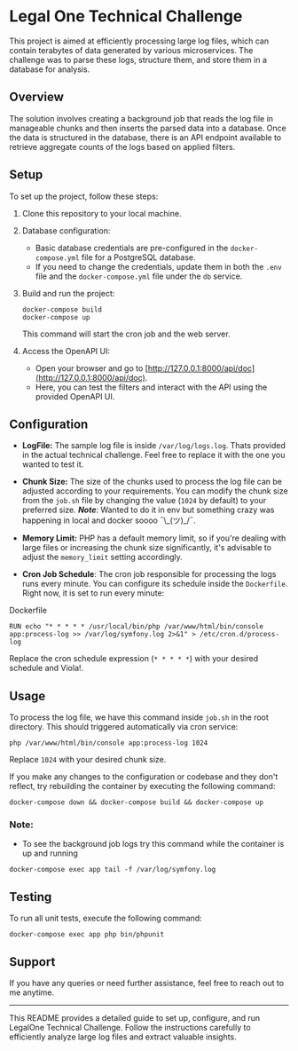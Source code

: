 # Legal One Technical Challenge

This project is aimed at efficiently processing large log files, which can contain terabytes of data generated by various microservices. The challenge was to parse these logs, structure them, and store them in a database for analysis.

## Overview

The solution involves creating a background job that reads the log file in manageable chunks and then inserts the parsed data into a database. Once the data is structured in the database, there is an API endpoint available to retrieve aggregate counts of the logs based on applied filters.

## Setup

To set up the project, follow these steps:

1. Clone this repository to your local machine.

2. Database configuration:
    - Basic database credentials are pre-configured in the `docker-compose.yml` file for a PostgreSQL database.
    - If you need to change the credentials, update them in both the `.env` file and the `docker-compose.yml` file under the `db` service.

3. Build and run the project:
    ```
    docker-compose build
    docker-compose up
    ```
   This command will start the cron job and the web server.

4. Access the OpenAPI UI:
    - Open your browser and go to [http://127.0.0.1:8000/api/doc](http://127.0.0.1:8000/api/doc).
    - Here, you can test the filters and interact with the API using the provided OpenAPI UI.

## Configuration

- **LogFile:**  The sample log file is inside `/var/log/logs.log`. Thats provided in the actual technical challenge. Feel free to replace it with the one you wanted to test it.

- **Chunk Size:** The size of the chunks used to process the log file can be adjusted according to your requirements. You can modify the chunk size from the `job.sh` file by changing the value (`1024` by default) to your preferred size.
    ***Note***: Wanted to do it in env but something crazy was happening in local and docker soooo ¯\\\_(ツ)_/¯.

- **Memory Limit:** PHP has a default memory limit, so if you're dealing with large files or increasing the chunk size significantly, it's advisable to adjust the `memory_limit` setting accordingly.

- **Cron Job Schedule**: The cron job responsible for processing the logs runs every minute. You can configure its schedule inside the `Dockerfile`. Right now, it is set to run every minute:

Dockerfile
```
RUN echo "* * * * * /usr/local/bin/php /var/www/html/bin/console app:process-log >> /var/log/symfony.log 2>&1" > /etc/cron.d/process-log
```

Replace the cron schedule expression (`* * * * *`) with your desired schedule and Viola!.
## Usage

To process the log file, we have this command inside `job.sh` in the root directory. This should triggered automatically via cron service:
```
php /var/www/html/bin/console app:process-log 1024
```
Replace `1024` with your desired chunk size.

If you make any changes to the configuration or codebase and they don't reflect, try rebuilding the container by executing the following command:
```
docker-compose down && docker-compose build && docker-compose up
```

### Note:
- To see the background job logs try this command while the container is up and running
```
docker-compose exec app tail -f /var/log/symfony.log
```


## Testing

To run all unit tests, execute the following command:
```
docker-compose exec app php bin/phpunit
```

## Support

If you have any queries or need further assistance, feel free to reach out to me anytime.

---

This README provides a detailed guide to set up, configure, and run LegalOne Technical Challenge. Follow the instructions carefully to efficiently analyze large log files and extract valuable insights.
